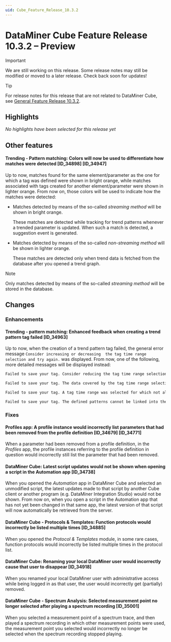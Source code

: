 ```yaml
---
uid: Cube_Feature_Release_10.3.2
---
```


# DataMiner Cube Feature Release 10.3.2 – Preview

> [!IMPORTANT]
> We are still working on this release. Some release notes may still be modified or moved to a later release. Check back soon for updates!

> [!TIP]
> For release notes for this release that are not related to DataMiner Cube, see [General Feature Release 10.3.2](xref:General_Feature_Release_10.3.2).

## Highlights

*No highlights have been selected for this release yet*

## Other features

#### Trending - Pattern matching: Colors will now be used to differentiate how matches were detected [ID_34898] [ID_34947]

<!-- MR 10.4.0 - FR 10.3.2 -->

Up to now, matches found for the same element/parameter as the one for which a tag was defined were shown in bright orange, while matches associated with tags created for another element/parameter were shown in lighter orange. From now on, those colors will be used to indicate how the matches were detected:

- Matches detected by means of the so-called *streaming method* will be shown in bright orange.

  These matches are detected while tracking for trend patterns whenever a trended parameter is updated. When such a match is detected, a suggestion event is generated.

- Matches detected by means of the so-called *non-streaming method* will be shown in lighter orange.

  These matches are detected only when trend data is fetched from the database after you opened a trend graph.

> [!NOTE]
> Only matches detected by means of the so-called *streaming method* will be stored in the database.

## Changes

### Enhancements

#### Trending - pattern matching: Enhanced feedback when creating a trend pattern tag failed [ID_34963]

<!-- MR 10.4.0 - FR 10.3.2 -->

Up to now, when the creation of a trend pattern tag failed, the general error message `Consider increasing or decreasing  the tag time range selection and try again.` was displayed. From now, one of the following, more detailed messages will be displayed instead:

```txt
Failed to save your tag. Consider reducing the tag time range selection and try again.

Failed to save your tag. The data covered by the tag time range selection contains too little detail. Consider increasing the tag time range selection and try again.

Failed to save your tag. A tag time range was selected for which not all trend data can be retrieved. Consider adjusting the tag time range selection and try again.

Failed to save your tag. The defined patterns cannot be linked into the multivariate pattern. Consider adjusting its configuration and try again.
```

### Fixes

#### Profiles app: A profile instance would incorrectly list parameters that had been removed from the profile definition [ID_34679] [ID_34771]

<!-- MR 10.4.0 - FR 10.3.2 -->

When a parameter had been removed from a profile definition, in the *Profiles* app, the profile instances referring to the profile definition in question would incorrectly still list the parameter that had been removed.

#### DataMiner Cube: Latest script updates would not be shown when opening a script in the Automation app [ID_34738]

<!-- MR 10.2.0 [CU11] - FR 10.3.2 -->

When you opened the *Automation* app in DataMiner Cube and selected an unmodified script, the latest updates made to that script by another Cube client or another program (e.g. DataMiner Integration Studio) would not be shown. From now on, when you open a script in the Automation app that has not yet been changed in that same app, the latest version of that script will now automatically be retrieved from the server.

#### DataMiner Cube - Protocols & Templates: Function protocols would incorrectly be listed multiple times [ID_34885]

<!-- MR 10.2.0 [CU11] - FR 10.3.2 -->

When you opened the *Protocol & Templates* module, in some rare cases, function protocols would incorrectly be listed multiple times in the protocol list.

#### DataMiner Cube: Renaming your local DataMiner user would incorrectly cause that user to disappear [ID_34918]

<!-- MR 10.2.0 [CU11] - FR 10.3.2 -->

When you renamed your local DataMiner user with administrative access while being logged in as that user, the user would incorrectly get (partially) removed.

#### DataMiner Cube - Spectrum Analysis: Selected measurement point no longer selected after playing a spectrum recording [ID_35001]

<!-- Main Release Version 10.1.0 [CU22]/10.2.0 [CU11] - Feature Release Version 10.3.2 -->

When you selected a measurement point of a spectrum trace, and then played a spectrum recording in which other measurement points were used, the measurement point you selected would incorrectly no longer be selected when the spectrum recording stopped playing.
